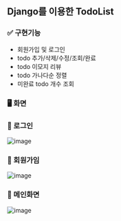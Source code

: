 ## Django를 이용한 TodoList
### ✅ 구현기능
- 회원가입 및 로그인
- todo 추가/삭제/수정/조회/완료
- todo 이모지 리뷰
- todo 가나다순 정렬
- 미완료 todo 개수 조회

### 🖥️ 화면
### 📌 로그인
![image](https://github.com/user-attachments/assets/f4e9eca3-b2ca-4ec1-8504-aa7fa74ad8cd)
### 📌 회원가임
![image](https://github.com/user-attachments/assets/45067c0e-0b19-48c6-a3db-677f0c39b2f1)
### 📌 메인화면
![image](https://github.com/user-attachments/assets/a7d3d2c9-4162-4015-8659-2f16b75a476b)







